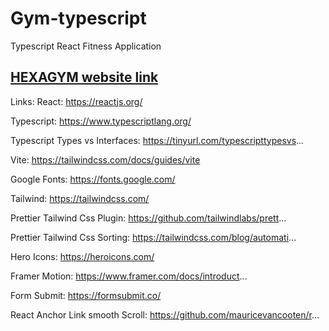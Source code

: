 # Gym-typescript
Typescript React Fitness Application

## [HEXAGYM website link](https://6461c9f4db1c45120e9b7c28--deft-quokka-8fe69c.netlify.app/)

Links:
React: https://reactjs.org/

Typescript: https://www.typescriptlang.org/

Typescript Types vs Interfaces: https://tinyurl.com/typescripttypesvs...

Vite: https://tailwindcss.com/docs/guides/vite

Google Fonts: https://fonts.google.com/

Tailwind: https://tailwindcss.com/

Prettier Tailwind Css Plugin: https://github.com/tailwindlabs/prett...

Prettier Tailwind Css Sorting: https://tailwindcss.com/blog/automati...

Hero Icons: https://heroicons.com/

Framer Motion: https://www.framer.com/docs/introduct...

Form Submit: https://formsubmit.co/

React Anchor Link smooth Scroll: https://github.com/mauricevancooten/r...


